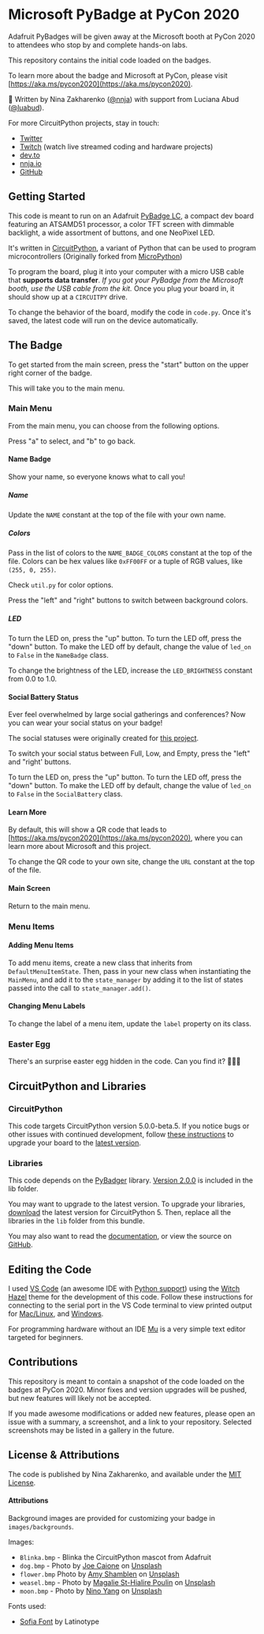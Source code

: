 
# Microsoft PyBadge at PyCon 2020

Adafruit PyBadges will be given away at the Microsoft booth at PyCon 2020 to attendees who stop by and complete hands-on labs.

This repository contains the initial code loaded on the badges.

To learn more about the badge and Microsoft at PyCon, please visit [https://aka.ms/pycon2020](https://aka.ms/pycon2020).

💜 Written by Nina Zakharenko ([@nnja](https://github.com/nnja)) with support from Luciana Abud ([@luabud](https://github.com/luabud)).

For more CircuitPython projects, stay in touch:
- [Twitter](https://twitter.com/nnja)
- [Twitch](https://www.twitch.tv/nnjaio) (watch live streamed coding and hardware projects)
- [dev.to](https://dev.to/nnja)
- [nnja.io](https://nnja.io)
- [GitHub](https://github.com/nnja)

## Getting Started

This code is meant to run on an Adafruit [PyBadge LC](https://www.adafruit.com/product/3939), a compact dev board featuring an ATSAMD51 processor, a color TFT screen with dimmable backlight, a wide assortment of buttons, and one NeoPixel LED.

It's written in [CircuitPython](https://circuitpython.org/), a variant of Python that can be used to program microcontrollers (Originally forked from [MicroPython](https://github.com/micropython/micropython))

To program the board, plug it into your computer with a micro USB cable that **supports data transfer**. *If you got your PyBadge from the Microsoft booth, use the USB cable from the kit.* Once you plug your board in, it should show up at a `CIRCUITPY` drive.

To change the behavior of the board, modify the code in `code.py`. Once it's saved, the latest code will run on the device automatically.

## The Badge

To get started from the main screen, press the "start" button on the upper right corner of the badge.

This will take you to the main menu.

### Main Menu

From the main menu, you can choose from the following options.

Press "a" to select, and "b" to go back.

#### Name Badge

Show your name, so everyone knows what to call you!

##### Name

Update the `NAME` constant at the top of the file with your own name.

##### Colors

Pass in the list of colors to the `NAME_BADGE_COLORS` constant at the top of the file. Colors can be hex values like `0xFF00FF` or a tuple of RGB values, like `(255, 0, 255)`.

Check `util.py` for color options.

Press the "left" and "right" buttons to switch between background colors.

##### LED

To turn the LED on, press the "up" button. To turn the LED off, press the "down" button. To make the LED off by default, change the value of `led_on` to `False` in the `NameBadge` class.

To change the brightness of the LED, increase the `LED_BRIGHTNESS` constant from 0.0 to 1.0.

#### Social Battery Status

Ever feel overwhelmed by large social gatherings and conferences? Now you can wear your social status on your badge!

The social statuses were originally created for [this project](https://twitter.com/nnja/status/1223854727005270018).

To switch your social status between Full, Low, and Empty, press the "left" and "right' buttons.

To turn the LED on, press the "up" button. To turn the LED off, press the "down" button. To make the LED off by default, change the value of `led_on` to `False` in the `SocialBattery` class.

#### Learn More

By default, this will show a QR code that leads to [https://aka.ms/pycon2020](https://aka.ms/pycon2020), where you can learn more about Microsoft and this project.

To change the QR code to your own site, change the `URL` constant at the top of the file.

#### Main Screen

Return to the main menu.

### Menu Items

#### Adding Menu Items

To add menu items, create a new class that inherits from `DefaultMenuItemState`. Then, pass in your new class when instantiating the `MainMenu`, and add it to the `state_manager` by adding it to the list of states passed into the call to `state_manager.add()`.

#### Changing Menu Labels

To change the label of a menu item, update the `label` property on its class.

### Easter Egg

There's an surprise easter egg hidden in the code. Can you find it? 🥚📎✨

## CircuitPython and Libraries

### CircuitPython

This code targets CircuitPython version 5.0.0-beta.5. If you notice bugs or other issues with continued development, follow [these instructions](https://learn.adafruit.com/adafruit-pybadge/installing-circuitpython) to upgrade your board to the [latest version](https://circuitpython.org/board/pybadge/).

### Libraries

This code depends on the [PyBadger](https://github.com/adafruit/Adafruit_CircuitPython_PyBadger/) library. [Version 2.0.0](https://github.com/adafruit/Adafruit_CircuitPython_PyBadger/tree/2.0.0) is included in the lib folder.

You may want to upgrade to the latest version. To upgrade your libraries, [download](https://circuitpython.org/libraries) the latest version for CircuitPython 5. Then, replace all the libraries in the `lib` folder from this bundle.

You may also want to read the [documentation](https://circuitpython.readthedocs.io/projects/pybadger/en/latest/), or view the source on [GitHub](https://github.com/adafruit/Adafruit_CircuitPython_PyBadger/).

## Editing the Code

I used [VS Code](https://code.visualstudio.com/download?WT.mc_id=pycon-github-ninaz) (an awesome IDE with [Python support](https://code.visualstudio.com/docs/languages/python?WT.mc_id=pycon-github-ninaz)) using the [Witch Hazel](https://marketplace.visualstudio.com/items?itemName=TheaFlowers.witch-hazel&WT.mc_id=pycon-github-ninaz) theme for the development of this code.
Follow these instructions for connecting to the serial port in the VS Code terminal to view printed output for [Mac/Linux](https://learn.adafruit.com/welcome-to-circuitpython/advanced-serial-console-on-mac-and-linux), and [Windows](https://learn.adafruit.com/welcome-to-circuitpython/advanced-serial-console-on-windows).

For programming hardware without an IDE [Mu](https://codewith.mu/) is a very simple text editor targeted for beginners.

## Contributions

This repository is meant to contain a snapshot of the code loaded on the badges at PyCon 2020. Minor fixes and version upgrades will be pushed, but new features will likely not be accepted.

If you made awesome modifications or added new features, please open an issue with a summary, a screenshot, and a link to your repository. Selected screenshots may be listed in a gallery in the future.

## License & Attributions

The code is published by Nina Zakharenko, and available under the [MIT License](https://github.com/nnja/pycon_pybadge_2020/blob/master/LICENSE).

#### Attributions

Background images are provided for customizing your badge in `images/backgrounds`.

Images:
- `Blinka.bmp` - Blinka the CircuitPython mascot from Adafruit
- `dog.bmp` - Photo by [Joe Caione](https://unsplash.com/@joeyc?utm_source=unsplash&utm_medium=referral&utm_content=creditCopyText) on [Unsplash](https://unsplash.com/)
- `flower.bmp` Photo by [Amy Shamblen](https://unsplash.com/@amyshamblen?utm_source=unsplash&utm_medium=referral&utm_content=creditCopyText) on [Unsplash](https://unsplash.com/)
- `weasel.bmp` - Photo by [Magalie St-Hialire Poulin](https://unsplash.com/@magaliiee13?utm_source=unsplash&utm_medium=referral&utm_content=creditCopyText) on [Unsplash](https://unsplash.com/)
- `moon.bmp` - Photo by [Nino Yang](https://unsplash.com/@ninoliverpool?utm_source=unsplash&utm_medium=referral&utm_content=creditCopyText) on [Unsplash](https://unsplash.com/)

Fonts used:
- [Sofia Font](https://www.fontsquirrel.com/fonts/sofia) by Latinotype